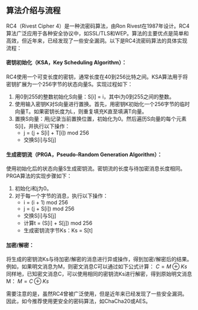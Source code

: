 ## 算法介绍与流程
RC4（Rivest Cipher 4）是一种流密码算法，由Ron Rivest在1987年设计。RC4算法广泛应用于各种安全协议中，如SSL/TLS和WEP。算法的主要优点是简单和高效，但近年来，已经发现了一些安全漏洞。以下是RC4流密码算法的具体实现流程：

#### 密钥初始化（KSA，Key Scheduling Algorithm）：
RC4使用一个可变长度的密钥，通常长度在40到256比特之间。KSA算法用于将密钥扩展为一个256字节的状态向量S。实现过程如下：
1. 用0到255的整数初始化S向量：S[i] = i，其中i为0到255之间的整数。
2. 使用输入密钥K对S向量进行置换。首先，用密钥K初始化一个256字节的临时向量T。如果密钥长度为L，则重复填充K直至填满T向量。
3. 置换S向量：用j记录当前置换位置，初始化为0。然后遍历S向量的每个元素S[i]，并执行以下操作：
    - j = (j + S[i] + T[i]) mod 256
    - 交换S[i]与S[j]

#### 生成密钥流（PRGA，Pseudo-Random Generation Algorithm）：
使用初始化后的状态向量S生成密钥流。密钥流的长度与待加密消息长度相同。PRGA算法的实现步骤如下：
1. 初始化i和j为0。
2. 对于每一个字节的消息，执行以下操作：
    - i = (i + 1) mod 256
    - j = (j + S[i]) mod 256
    - 交换S[i]与S[j]
    - 计算t = (S[i] + S[j]) mod 256
    - 生成密钥流字节Ks：Ks = S[t]

#### 加密/解密：
将生成的密钥流Ks与待加密/解密的消息进行异或操作，得到加密/解密后的结果。例如，如果明文消息为M，则密文消息C可以通过如下公式计算：
	$C=M \oplus Ks$
同样地，已知密文消息C，可以使用相同的密钥流Ks进行解密，得到原始明文消息M：
	$M=C \oplus Ks$

需要注意的是，虽然RC4曾被广泛使用，但是近年来已经发现了一些安全漏洞。因此，如今推荐使用更安全的密码算法，如ChaCha20或AES。